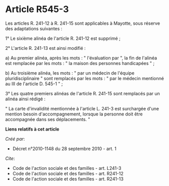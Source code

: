 # Article R545-3

Les articles R. 241-12 à R. 241-15 sont applicables à Mayotte, sous réserve des adaptations suivantes : 

1° Le sixième alinéa de l'article R. 241-12 est supprimé ; 

2° L'article R. 241-13 est ainsi modifié : 

a) Au premier alinéa, après les mots : " l'évaluation par ", la fin de l'alinéa est remplacée par les mots : " la maison des
personnes handicapées " ; 

b) Au troisième alinéa, les mots : " par un médecin de l'équipe pluridisciplinaire " sont remplacés par les mots : " par le
médecin mentionné au III de l'article D. 545-1 " ; 

3° Les quatre premiers alinéas de l'article R. 241-15 sont remplacés par un alinéa ainsi rédigé : 

" La carte d'invalidité mentionnée à l'article L. 241-3 est surchargée d'une mention besoin d'accompagnement, lorsque la
personne doit être accompagnée dans ses déplacements. "

**Liens relatifs à cet article**

_Créé par_:

  - Décret n°2010-1148 du 28 septembre 2010 - art. 1

_Cite_:

  - Code de l'action sociale et des familles - art. L241-3
  - Code de l'action sociale et des familles - art. R241-12
  - Code de l'action sociale et des familles - art. R241-13
